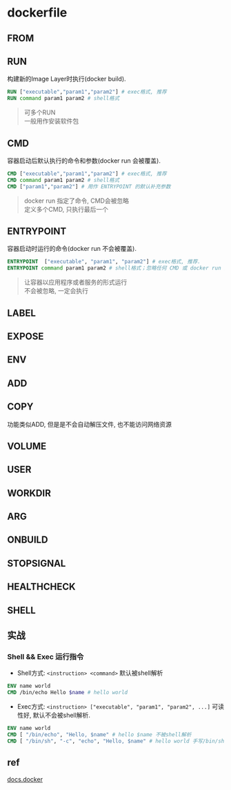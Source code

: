 # dockerfile

## FROM

## RUN

构建新的Image Layer时执行(docker build).

```dockerfile
RUN ["executable","param1","param2"] # exec格式, 推荐
RUN command param1 param2 # shell格式
```

> 可多个RUN  
> 一般用作安装软件包

## CMD

容器启动后默认执行的命令和参数(docker run 会被覆盖).

```dockerfile
CMD ["executable","param1","param2"] # exec格式, 推荐
CMD command param1 param2 # shell格式
CMD ["param1","param2"] # 用作 ENTRYPOINT 的默认补充参数
```

> docker run 指定了命令, CMD会被忽略  
> 定义多个CMD, 只执行最后一个

## ENTRYPOINT

容器启动时运行的命令(docker run 不会被覆盖).

```dockerfile
ENTRYPOINT  ["executable", "param1", "param2"] # exec格式, 推荐.
ENTRYPOINT command param1 param2 # shell格式；忽略任何 CMD 或 docker run 提供的参数.
```

> 让容器以应用程序或者服务的形式运行  
> 不会被忽略, 一定会执行

## LABEL

## EXPOSE

## ENV

## ADD

## COPY

功能类似ADD, 但是是不会自动解压文件, 也不能访问网络资源

## VOLUME

## USER

## WORKDIR

## ARG

## ONBUILD

## STOPSIGNAL

## HEALTHCHECK

## SHELL

## 实战

### Shell && Exec 运行指令

- Shell方式: `<instruction> <command>` 默认被shell解析

```dockerfile
ENV name world
CMD /bin/echo Hello $name # hello world
```

- Exec方式: `<instruction> ["executable", "param1", "param2", ...]` 可读性好, 默认不会被shell解析.

```dockerfile
ENV name world
CMD [ "/bin/echo", "Hello, $name" # hello $name 不被shell解析
CMD [ "/bin/sh", "-c", "echo", "Hello, $name" # hello world 手写/bin/sh -c才能被shell解析
```

## ref

[docs.docker](https://docs.docker.com/engine/reference/builder/)
